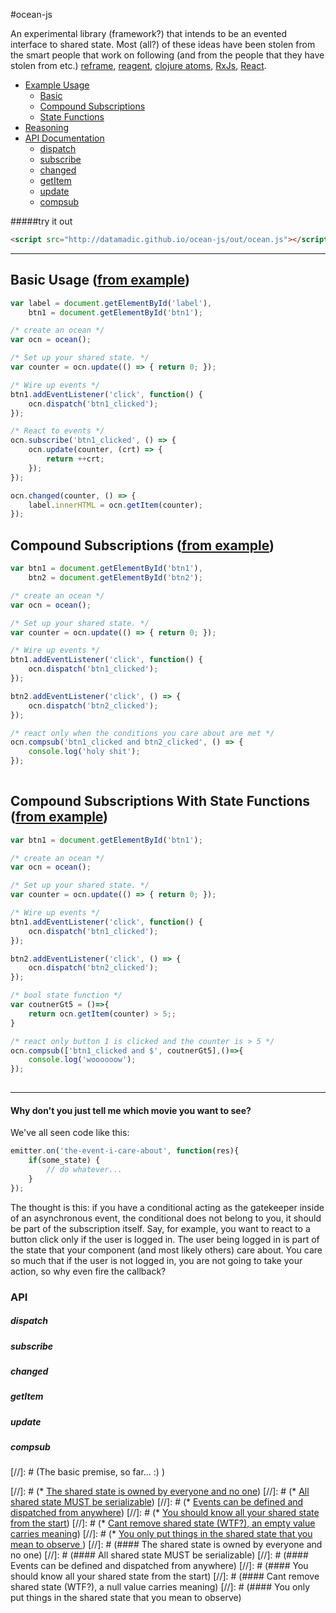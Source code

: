 #ocean-js

An experimental library (framework?) that intends to be an evented interface to shared state. Most (all?) of these ideas have been stolen from the smart people that work on following (and from the people that they have stolen from etc.) [reframe](https://github.com/Day8/re-frame), [reagent](https://github.com/reagent-project/reagent), [clojure atoms](http://clojure.org/atoms), [RxJs](https://github.com/Reactive-Extensions/RxJS), [React](https://github.com/facebook/react). 


* [Example Usage](#1) 
    * [Basic](#1)
    * [Compound Subscriptions](#2)
    * [State Functions](#3)
* [Reasoning](#4)
* [API Documentation](#5)
    * [dispatch](#6)
    * [subscribe](#7)
    * [changed](#8)
    * [getItem](#9)
    * [update](#10)
    * [compsub](#11)


#####try it out
````html
<script src="http://datamadic.github.io/ocean-js/out/ocean.js"></script>
````

---

## <a name="1"></a> Basic Usage ([from example](http://datamadic.github.io/ocean-js/examples/))
````js
var label = document.getElementById('label'),
    btn1 = document.getElementById('btn1');

/* create an ocean */
var ocn = ocean();

/* Set up your shared state. */
var counter = ocn.update(() => { return 0; });

/* Wire up events */
btn1.addEventListener('click', function() {
    ocn.dispatch('btn1_clicked');
});

/* React to events */
ocn.subscribe('btn1_clicked', () => {
    ocn.update(counter, (crt) => {
        return ++crt;
    });
});

ocn.changed(counter, () => {
    label.innerHTML = ocn.getItem(counter);
});

````

## <a name="2"></a> Compound Subscriptions ([from example](http://datamadic.github.io/ocean-js/examples/))
````js
var btn1 = document.getElementById('btn1'),
	btn2 = document.getElementById('btn2');

/* create an ocean */
var ocn = ocean();

/* Set up your shared state. */
var counter = ocn.update(() => { return 0; });

/* Wire up events */
btn1.addEventListener('click', function() {
    ocn.dispatch('btn1_clicked');
});

btn2.addEventListener('click', () => {
    ocn.dispatch('btn2_clicked');
});

/* react only when the conditions you care about are met */
ocn.compsub('btn1_clicked and btn2_clicked', () => {
    console.log('holy shit');
});
	
````

## <a name="3"></a> Compound Subscriptions With State Functions ([from example](http://datamadic.github.io/ocean-js/examples/))
````js
var btn1 = document.getElementById('btn1');

/* create an ocean */
var ocn = ocean();

/* Set up your shared state. */
var counter = ocn.update(() => { return 0; });

/* Wire up events */
btn1.addEventListener('click', function() {
    ocn.dispatch('btn1_clicked');
});

btn2.addEventListener('click', () => {
    ocn.dispatch('btn2_clicked');
});

/* bool state function */
var coutnerGt5 = ()=>{
    return ocn.getItem(counter) > 5;;
} 

/* react only button 1 is clicked and the counter is > 5 */
ocn.compsub(['btn1_clicked and $', coutnerGt5],()=>{
    console.log('woooooow');
});
	
````

---


#### <a name="4"></a>Why don't you just tell me which movie you want to see?

We've all seen code like this:
````js
emitter.on('the-event-i-care-about', function(res){
	if(some_state) {
		// do whatever... 
	}
});
````

The thought is this: if you have a conditional acting as the gatekeeper inside of an asynchronous event, the conditional does not belong to you, it should be part of the subscription itself. Say, for example, you want to react to a button click only if the user is logged in. The user being logged in is part of the state that your component (and most likely others) care about. You care so much that if the user is not logged in, you are not going to take your action, so why even fire the callback?

### <a name="5"></a>API

##### <a name="6"></a>dispatch
##### <a name="7"></a>subscribe
##### <a name="8"></a>changed
##### <a name="9"></a>getItem
##### <a name="10"></a>update
##### <a name="11"></a>compsub




[//]: # (The basic premise, so far... :) )



[//]: # (* [The shared state is owned by everyone and no one](#1))
[//]: # (* [All shared state MUST be serializable](#2))
[//]: # (* [Events can be defined and dispatched from anywhere](#3))
[//]: # (* [You should know all your shared state from the start](#4))
[//]: # (* [Cant remove shared state (WTF?), an empty value carries meaning](#5))
[//]: # (* [You only put things in the shared state that you mean to observe ](#6))
[//]: # (#### <a name="1"></a> The shared state is owned by everyone and no one)
[//]: # (#### <a name="2"></a> All shared state MUST be serializable)
[//]: # (#### <a name="3"></a> Events can be defined and dispatched from anywhere)
[//]: # (#### <a name="4"></a> You should know all your shared state from the start)
[//]: # (#### <a name="5"></a> Cant remove shared state (WTF?), a null value carries meaning)
[//]: # (#### <a name="6"></a> You only put things in the shared state that you mean to observe)




    

